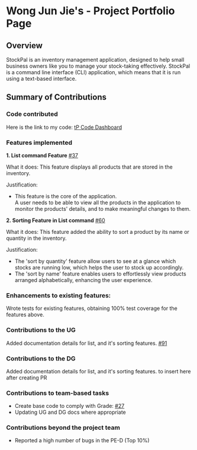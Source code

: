 <!--- @@author wjunjie01 --->
# Wong Jun Jie's - Project Portfolio Page

## Overview
StockPal is an inventory management application, designed to help small business owners like you to manage your stock-taking effectively.
StockPal is a command line interface (CLI) application, which means that it is run using a text-based interface.

## Summary of Contributions

### Code contributed
Here is the link to my code:
[tP Code Dashboard](https://nus-cs2113-ay2324s2.github.io/tp-dashboard/?search=wjunjie01&breakdown=true&sort=groupTitle%20dsc&sortWithin=title&since=2024-02-23&timeframe=commit&mergegroup=&groupSelect=groupByRepos&checkedFileTypes=docs~functional-code~test-code~other&tabOpen=true&tabType=authorship&tabAuthor=EdmundTangg&tabRepo=AY2324S2-CS2113T-T09-3%2Ftp%5Bmaster%5D&authorshipIsMergeGroup=false&authorshipFileTypes=docs~functional-code~test-code&authorshipIsBinaryFileTypeChecked=false&authorshipIsIgnoredFilesChecked=false)
<br/>

### Features implemented
**1. List command Feature**
[#37](https://github.com/AY2324S2-CS2113T-T09-3/tp/pull/37)

What it does:
This feature displays all products that are stored in the inventory.

Justification:
- This feature is the core of the application. <br>
A user needs to be able to view all the products in the application to monitor the products' details, 
and to make meaningful changes to them.

**2. Sorting Feature in List command**
[#60](https://github.com/AY2324S2-CS2113T-T09-3/tp/pull/60)

What it does:
This feature added the ability to sort a product by its name or quantity in the inventory.

Justification:

- The 'sort by quantity' feature allow users to see at a glance which stocks are running low, 
which helps the user to stock up accordingly.
- The 'sort by name' feature enables users to effortlessly view products arranged alphabetically,
enhancing the user experience. 


### Enhancements to existing features:
Wrote tests for existing features, obtaining 100% test coverage for the features above.

### Contributions to the UG
Added documentation details for list, and it's sorting features.
[#91](https://github.com/AY2324S2-CS2113T-T09-3/tp/pull/91)

### Contributions to the DG
Added documentation details for list, and it's sorting features.
[]() to insert here after creating PR

### Contributions to team-based tasks
- Create base code to comply with Grade: [#27](https://github.com/AY2324S2-CS2113T-T09-3/tp/pull/27)
- Updating UG and DG docs where appropriate

### Contributions beyond the project team
- Reported a high number of bugs in the PE-D (Top 10%)
